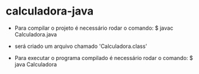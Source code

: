 # calculadora-java

- Para compilar o projeto é necessário rodar o comando:
  $ javac Calculadora.java

- será criado um arquivo chamado 'Calculadora.class'

- Para executar o programa compilado é necessário rodar o comando:
  $ java Calculadora